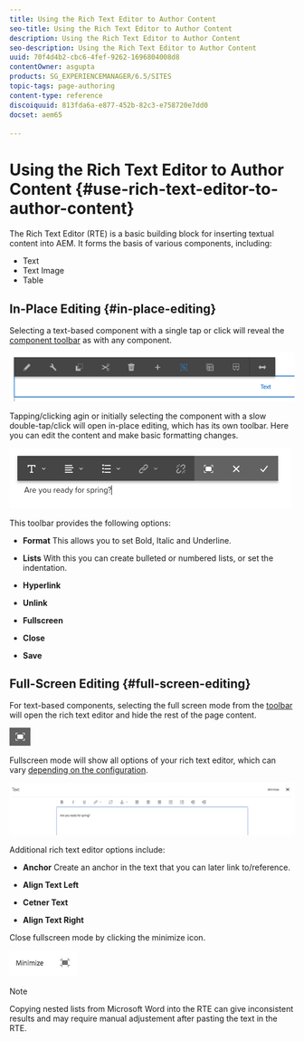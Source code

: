 ```yaml
---
title: Using the Rich Text Editor to Author Content
seo-title: Using the Rich Text Editor to Author Content
description: Using the Rich Text Editor to Author Content
seo-description: Using the Rich Text Editor to Author Content
uuid: 70f4d4b2-cbc6-4fef-9262-1696804008d8
contentOwner: asgupta
products: SG_EXPERIENCEMANAGER/6.5/SITES
topic-tags: page-authoring
content-type: reference
discoiquuid: 813fda6a-e877-452b-82c3-e758720e7dd0
docset: aem65

---
```


# Using the Rich Text Editor to Author Content {#use-rich-text-editor-to-author-content}

The Rich Text Editor (RTE) is a basic building block for inserting textual content into AEM. It forms the basis of various components, including:

* Text
* Text Image
* Table

## In-Place Editing {#in-place-editing}

Selecting a text-based component with a single tap or click will reveal the [component toolbar](/help/sites-authoring/editing-content.md#editmovecopypastedeletetouchoptimizedui) as with any component.

![screen_shot_2018-03-21at163054](assets/screen_shot_2018-03-21at163054.png)

Tapping/clicking agin or initially selecting the component with a slow double-tap/click will open in-place editing, which has its own toolbar. Here you can edit the content and make basic formatting changes.

![screen_shot_2018-03-21at163214](assets/screen_shot_2018-03-21at163214.png)

This toolbar provides the following options:

* **Format**
  This allows you to set Bold, Italic and Underline.

* **Lists**
  With this you can create bulleted or numbered lists, or set the indentation.

* **Hyperlink**
* **Unlink**
* **Fullscreen**

* **Close**
* **Save**

## Full-Screen Editing {#full-screen-editing}

For text-based components, selecting the full screen mode from the [toolbar](#componenttoolbar) will open the rich text editor and hide the rest of the page content.

![](do-not-localize/screen_shot_2018-03-21at163236.png)

Fullscreen mode will show all options of your rich text editor, which can vary [depending on the configuration](/help/sites-administering/rich-text-editor.md).

![screen_shot_2018-03-21at163248](assets/screen_shot_2018-03-21at163248.png)

Additional rich text editor options include:

* **Anchor**
  Create an anchor in the text that you can later link to/reference.

* **Align Text Left**
* **Cetner Text**
* **Align Text Right**

Close fullscreen mode by clicking the minimize icon.

![screen_shot_2018-03-21at163323](assets/screen_shot_2018-03-21at163323.png)

>[!NOTE]
>
>Copying nested lists from Microsoft Word into the RTE can give inconsistent results and may require manual adjustement after pasting the text in the RTE.
